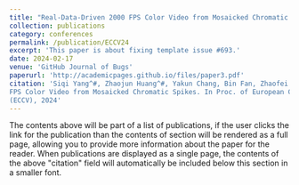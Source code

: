 ```yaml
---
title: "Real-Data-Driven 2000 FPS Color Video from Mosaicked Chromatic Spikes"
collection: publications
category: conferences
permalink: /publication/ECCV24
excerpt: 'This paper is about fixing template issue #693.'
date: 2024-02-17
venue: 'GitHub Journal of Bugs'
paperurl: 'http://academicpages.github.io/files/paper3.pdf'
citation: 'Siqi Yang^#, Zhaojun Huang^#, Yakun Chang, Bin Fan, Zhaofei Yu, and Boxin Shi. Real-Data-Driven 2000
FPS Color Video from Mosaicked Chromatic Spikes. In Proc. of European Conference on Computer Vision
(ECCV), 2024'
---
```


The contents above will be part of a list of publications, if the user clicks the link for the publication than the contents of section will be rendered as a full page, allowing you to provide more information about the paper for the reader. When publications are displayed as a single page, the contents of the above "citation" field will automatically be included below this section in a smaller font.
